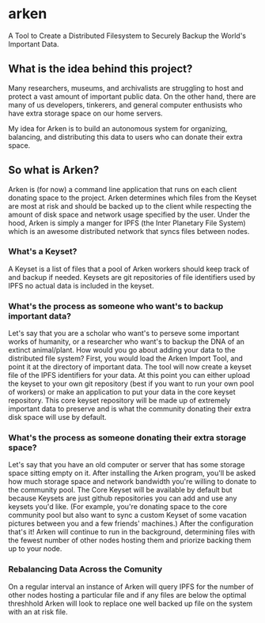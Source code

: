 # arken
A Tool to Create a Distributed Filesystem to Securely Backup the World's Important Data.

## What is the idea behind this project?

Many researchers, museums, and archivalists are struggling to host and protect a vast amount of important public data. On the other hand, there are many of us developers, tinkerers, and general computer enthusists who have extra storage space on our home servers.

My idea for Arken is to build an autonomous system for organizing, balancing, and distributing this data to users who can donate their extra space. 

## So what is Arken?

Arken is (for now) a command line application that runs on each client donating space to the project. Arken determines which files from the Keyset are most at risk and should be backed up to the client while respecting the amount of disk space and network usage specified by the user. Under the hood, Arken is simply a manger for IPFS (the Inter Planetary File System) which is an awesome distributed network that syncs files between nodes.

### What's a Keyset?

A Keyset is a list of files that a pool of Arken workers should keep track of and backup if needed. Keysets are git repositories of file identifiers used by IPFS no actual data is included in the keyset. 

### What's the process as someone who want's to backup important data?

Let's say that you are a scholar who want's to perseve some important works of humanity, or a researcher who want's to backup the DNA of an extinct animal/plant. How would you go about adding your data to the distributed file system? First, you would load the Arken Import Tool, and point it at the directory of important data. The tool will now create a keyset file of the IPFS identifiers for your data. At this point you can either upload the keyset to your own git repository (best if you want to run your own pool of workers) or make an application to put your data in the core keyset repository. This core keyset repository will be made up of extremely important data to preserve and is what the community donating their extra disk space will use by default.

### What's the process as someone donating their extra storage space?

Let's say that you have an old computer or server that has some storage space sitting empty on it. After installing the Arken program, you'll be asked how much storage space and network bandwidth you're willing to donate to the community pool. The Core Keyset will be available by default but because Keysets are just github repositories you can add and use any keysets you'd like. (For example, you're donating space to the core community pool but also want to sync a custom Keyset of some vacation pictures between you and a few friends' machines.) After the configuration that's it! Arken will continue to run in the background, determining files with the fewest number of other nodes hosting them and priorize backing them up to your node.

### Rebalancing Data Across the Comunity

On a regular interval an instance of Arken will query IPFS for the number of other nodes hosting a particular file and if any files are below the optimal threshhold Arken will look to replace one well backed up file on the system with an at risk file.